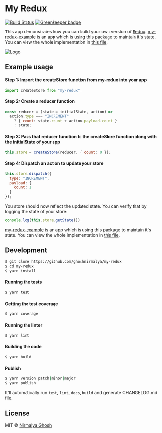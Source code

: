 # My Redux

[![Build Status](https://travis-ci.org/ghoshnirmalya/my-redux.svg?branch=master)](https://travis-ci.org/ghoshnirmalya/my-redux) [![Greenkeeper badge](https://badges.greenkeeper.io/ghoshnirmalya/my-redux.svg)](https://greenkeeper.io/)

This app demonstrates how you can build your own version of [Redux](https://redux.js.org/). [my-redux-example](https://github.com/ghoshnirmalya/my-redux-example) is an app which is using this package to maintain it's state. You can view the whole implementation in [this file](https://github.com/ghoshnirmalya/my-redux-example/blob/master/src/App.js).

<img src="https://user-images.githubusercontent.com/6391763/47852563-34af3a80-de02-11e8-8ecc-acbc20ca8c4f.png" alt="Logo">

## Example usage

#### Step 1: Import the createStore function from my-redux into your app

```js
import createStore from "my-redux";
```

#### Step 2: Create a reducer function

```js
const reducer = (state = initialState, action) =>
  action.type === "INCREMENT"
    ? { count: state.count + action.payload.count }
    : state;
```

#### Step 3: Pass that reducer function to the createStore function along with the initialState of your app

```js
this.store = createStore(reducer, { count: 0 });
```

#### Step 4: Dispatch an action to update your store

```js
this.store.dispatch({
  type: "INCREMENT",
  payload: {
    count: 1
  }
});
```

You store should now reflect the updated state. You can verify that by logging the state of your store:

```js
console.log(this.store.getState());
```

[my-redux-example](https://github.com/ghoshnirmalya/my-redux-example) is an app which is using this package to maintain it's state. You can view the whole implementation in [this file](https://github.com/ghoshnirmalya/my-redux-example/blob/master/src/App.js).

## Development

```sh
$ git clone https://github.com/ghoshnirmalya/my-redux
$ cd my-redux
$ yarn install
```

#### Running the tests

```sh
$ yarn test
```

#### Getting the test coverage

```sh
$ yarn coverage
```

#### Running the linter

```sh
$ yarn lint
```

#### Building the code

```sh
$ yarn build
```

#### Publish

```sh
$ yarn version patch|minor|major
$ yarn publish
```

It'll automatically run `test`, `lint`, `docs`, `build` and generate CHANGELOG.md file.

## License

MIT © [Nirmalya Ghosh](https://github.com/ghoshnirmalya)
